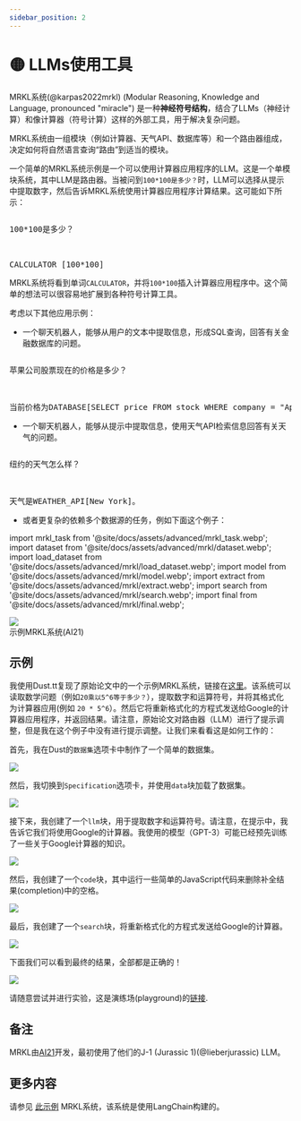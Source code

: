 ```yaml
---
sidebar_position: 2
---
```


# 🟡 LLMs使用工具

MRKL系统(@karpas2022mrkl) (Modular Reasoning, Knowledge and Language, pronounced "miracle") 是一种**神经符号结构**，结合了LLMs（神经计算）和像计算器（符号计算）这样的外部工具，用于解决复杂问题。

MRKL系统由一组模块（例如计算器、天气API、数据库等）和一个路由器组成，决定如何将自然语言查询“路由”到适当的模块。

一个简单的MRKL系统示例是一个可以使用计算器应用程序的LLM。这是一个单模块系统，其中LLM是路由器。当被问到`100*100是多少？`时，LLM可以选择从提示中提取数字，然后告诉MRKL系统使用计算器应用程序计算结果。这可能如下所示：

<pre>
<p>100*100是多少？</p>

<span className="bluegreen-highlight">CALCULATOR [100*100]</span>
</pre>

MRKL系统将看到单词`CALCULATOR`，并将`100*100`插入计算器应用程序中。这个简单的想法可以很容易地扩展到各种符号计算工具。

考虑以下其他应用示例：

- 一个聊天机器人，能够从用户的文本中提取信息，形成SQL查询，回答有关金融数据库的问题。

<pre>
<p>苹果公司股票现在的价格是多少？</p>

<span className="bluegreen-highlight">当前价格为DATABASE[SELECT price FROM stock WHERE company = "Apple" AND time = "now"]。</span>
</pre>

- 一个聊天机器人，能够从提示中提取信息，使用天气API检索信息回答有关天气的问题。

<pre>
<p>纽约的天气怎么样？</p>

<span className="bluegreen-highlight">天气是WEATHER_API[New York]。</span>
</pre>

- 或者更复杂的依赖多个数据源的任务，例如下面这个例子：

import mrkl_task from '@site/docs/assets/advanced/mrkl_task.webp';
import dataset from '@site/docs/assets/advanced/mrkl/dataset.webp';
import load_dataset from '@site/docs/assets/advanced/mrkl/load_dataset.webp';
import model from '@site/docs/assets/advanced/mrkl/model.webp';
import extract from '@site/docs/assets/advanced/mrkl/extract.webp';
import search from '@site/docs/assets/advanced/mrkl/search.webp';
import final from '@site/docs/assets/advanced/mrkl/final.webp';

<div style={{textAlign: 'center'}}>
  <img src={mrkl_task} style={{width: "500px"}} />
</div>
<div style={{textAlign: 'center'}}>
示例MRKL系统(AI21)
</div>

## 示例

我使用Dust.tt复现了原始论文中的一个示例MRKL系统，链接在[这里](https://dust.tt/trigaten/a/98bdd65cb7)。该系统可以读取数学问题（例如`20乘以5^6等于多少？`），提取数字和运算符号，并将其格式化为计算器应用(例如 `20 * 5^6`）。然后它将重新格式化的方程式发送给Google的计算器应用程序，并返回结果。请注意，原始论文对路由器（LLM）进行了提示调整，但是我在这个例子中没有进行提示调整。让我们来看看这是如何工作的：

首先，我在Dust的`数据集`选项卡中制作了一个简单的数据集。

<div style={{textAlign: 'center'}}>
  <img src={dataset} style={{width: "750px"}} />
</div>

然后，我切换到`Specification`选项卡，并使用`data`块加载了数据集。

<div style={{textAlign: 'center'}}>
  <img src={load_dataset} style={{width: "750px"}} />
</div>

接下来，我创建了一个`llm`块，用于提取数字和运算符号。请注意，在提示中，我告诉它我们将使用Google的计算器。我使用的模型（GPT-3）可能已经预先训练了一些关于Google计算器的知识。

<div style={{textAlign: 'center'}}>
  <img src={model} style={{width: "750px"}} />
</div>

然后，我创建了一个`code`块，其中运行一些简单的JavaScript代码来删除补全结果(completion)中的空格。

<div style={{textAlign: 'center'}}>
  <img src={extract} style={{width: "750px"}} />
</div>

最后，我创建了一个`search`块，将重新格式化的方程式发送给Google的计算器。

<div style={{textAlign: 'center'}}>
  <img src={search} style={{width: "750px"}} />
</div>

下面我们可以看到最终的结果，全部都是正确的！

<div style={{textAlign: 'center'}}>
  <img src={final} style={{width: "750px"}} />
</div>

请随意尝试并进行实验，这是演练场(playground)的[链接](https://dust.tt/trigaten/a/98bdd65cb7).

## 备注
MRKL由[AI21](https://www.ai21.com/)开发，最初使用了他们的J-1 (Jurassic 1)(@lieberjurassic) LLM。

## 更多内容

请参见 [此示例](https://langchain.readthedocs.io/en/latest/modules/agents/implementations/mrkl.html) MRKL系统，该系统是使用LangChain构建的。

